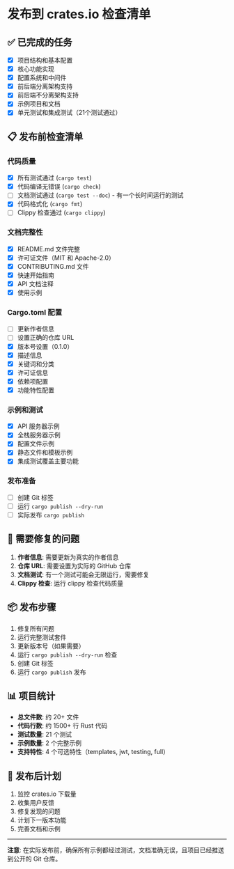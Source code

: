 # 发布到 crates.io 检查清单

## ✅ 已完成的任务

- [x] 项目结构和基本配置
- [x] 核心功能实现
- [x] 配置系统和中间件
- [x] 前后端分离架构支持
- [x] 前后端不分离架构支持
- [x] 示例项目和文档
- [x] 单元测试和集成测试（21个测试通过）

## 📋 发布前检查清单

### 代码质量
- [x] 所有测试通过 (`cargo test`)
- [x] 代码编译无错误 (`cargo check`)
- [ ] 文档测试通过 (`cargo test --doc`) - 有一个长时间运行的测试
- [x] 代码格式化 (`cargo fmt`)
- [ ] Clippy 检查通过 (`cargo clippy`)

### 文档完整性
- [x] README.md 文件完整
- [x] 许可证文件（MIT 和 Apache-2.0）
- [x] CONTRIBUTING.md 文件
- [x] 快速开始指南
- [x] API 文档注释
- [x] 使用示例

### Cargo.toml 配置
- [ ] 更新作者信息
- [ ] 设置正确的仓库 URL
- [x] 版本号设置（0.1.0）
- [x] 描述信息
- [x] 关键词和分类
- [x] 许可证信息
- [x] 依赖项配置
- [x] 功能特性配置

### 示例和测试
- [x] API 服务器示例
- [x] 全栈服务器示例
- [x] 配置文件示例
- [x] 静态文件和模板示例
- [x] 集成测试覆盖主要功能

### 发布准备
- [ ] 创建 Git 标签
- [ ] 运行 `cargo publish --dry-run`
- [ ] 实际发布 `cargo publish`

## 🔧 需要修复的问题

1. **作者信息**: 需要更新为真实的作者信息
2. **仓库 URL**: 需要设置为实际的 GitHub 仓库
3. **文档测试**: 有一个测试可能会无限运行，需要修复
4. **Clippy 检查**: 运行 clippy 检查代码质量

## 📦 发布步骤

1. 修复所有问题
2. 运行完整测试套件
3. 更新版本号（如果需要）
4. 运行 `cargo publish --dry-run` 检查
5. 创建 Git 标签
6. 运行 `cargo publish` 发布

## 📊 项目统计

- **总文件数**: 约 20+ 文件
- **代码行数**: 约 1500+ 行 Rust 代码
- **测试数量**: 21 个测试
- **示例数量**: 2 个完整示例
- **支持特性**: 4 个可选特性（templates, jwt, testing, full）

## 🚀 发布后计划

1. 监控 crates.io 下载量
2. 收集用户反馈
3. 修复发现的问题
4. 计划下一版本功能
5. 完善文档和示例

---

**注意**: 在实际发布前，确保所有示例都经过测试，文档准确无误，且项目已经推送到公开的 Git 仓库。